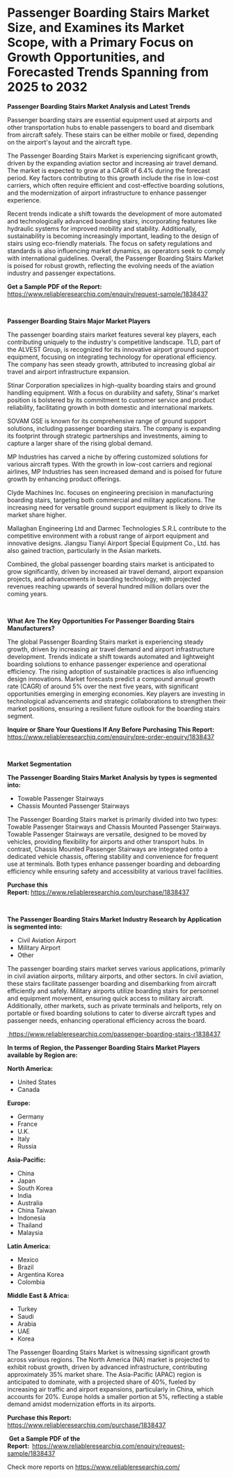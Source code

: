 <p><h1>Passenger Boarding Stairs Market Size, and Examines its Market Scope, with a Primary Focus on Growth Opportunities, and Forecasted Trends Spanning from 2025 to 2032</h1></p><p><strong>Passenger Boarding Stairs Market Analysis and Latest Trends</strong></p>
<p><p>Passenger boarding stairs are essential equipment used at airports and other transportation hubs to enable passengers to board and disembark from aircraft safely. These stairs can be either mobile or fixed, depending on the airport's layout and the aircraft type. </p><p>The Passenger Boarding Stairs Market is experiencing significant growth, driven by the expanding aviation sector and increasing air travel demand. The market is expected to grow at a CAGR of 6.4% during the forecast period. Key factors contributing to this growth include the rise in low-cost carriers, which often require efficient and cost-effective boarding solutions, and the modernization of airport infrastructure to enhance passenger experience.</p><p>Recent trends indicate a shift towards the development of more automated and technologically advanced boarding stairs, incorporating features like hydraulic systems for improved mobility and stability. Additionally, sustainability is becoming increasingly important, leading to the design of stairs using eco-friendly materials. The focus on safety regulations and standards is also influencing market dynamics, as operators seek to comply with international guidelines. Overall, the Passenger Boarding Stairs Market is poised for robust growth, reflecting the evolving needs of the aviation industry and passenger expectations.</p></p>
<p><strong>Get a Sample PDF of the Report:&nbsp;</strong> <a href="https://www.reliableresearchiq.com/enquiry/request-sample/1838437?utm_campaign=2853&utm_medium=2&utm_source=Github&utm_content=ia&utm_term=11042025&utm_id=passenger-boarding-stairs">https://www.reliableresearchiq.com/enquiry/request-sample/1838437</a></p>
<p>&nbsp;</p>
<p><strong>Passenger Boarding Stairs Major Market Players</strong></p>
<p><p>The passenger boarding stairs market features several key players, each contributing uniquely to the industry's competitive landscape. TLD, part of the ALVEST Group, is recognized for its innovative airport ground support equipment, focusing on integrating technology for operational efficiency. The company has seen steady growth, attributed to increasing global air travel and airport infrastructure expansion.</p><p>Stinar Corporation specializes in high-quality boarding stairs and ground handling equipment. With a focus on durability and safety, Stinar's market position is bolstered by its commitment to customer service and product reliability, facilitating growth in both domestic and international markets.</p><p>SOVAM GSE is known for its comprehensive range of ground support solutions, including passenger boarding stairs. The company is expanding its footprint through strategic partnerships and investments, aiming to capture a larger share of the rising global demand.</p><p>MP Industries has carved a niche by offering customized solutions for various aircraft types. With the growth in low-cost carriers and regional airlines, MP Industries has seen increased demand and is poised for future growth by enhancing product offerings.</p><p>Clyde Machines Inc. focuses on engineering precision in manufacturing boarding stairs, targeting both commercial and military applications. The increasing need for versatile ground support equipment is likely to drive its market share higher.</p><p>Mallaghan Engineering Ltd and Darmec Technologies S.R.L contribute to the competitive environment with a robust range of airport equipment and innovative designs. Jiangsu Tianyi Airport Special Equipment Co., Ltd. has also gained traction, particularly in the Asian markets.</p><p>Combined, the global passenger boarding stairs market is anticipated to grow significantly, driven by increased air travel demand, airport expansion projects, and advancements in boarding technology, with projected revenues reaching upwards of several hundred million dollars over the coming years.</p></p>
<p>&nbsp;</p>
<p><strong>What Are The Key Opportunities For Passenger Boarding Stairs Manufacturers?</strong></p>
<p><p>The global Passenger Boarding Stairs market is experiencing steady growth, driven by increasing air travel demand and airport infrastructure development. Trends indicate a shift towards automated and lightweight boarding solutions to enhance passenger experience and operational efficiency. The rising adoption of sustainable practices is also influencing design innovations. Market forecasts predict a compound annual growth rate (CAGR) of around 5% over the next five years, with significant opportunities emerging in emerging economies. Key players are investing in technological advancements and strategic collaborations to strengthen their market positions, ensuring a resilient future outlook for the boarding stairs segment.</p></p>
<p><strong>Inquire or Share Your Questions If Any Before Purchasing This Report:</strong> <a href="https://www.reliableresearchiq.com/enquiry/pre-order-enquiry/1838437?utm_campaign=2853&utm_medium=2&utm_source=Github&utm_content=ia&utm_term=11042025&utm_id=passenger-boarding-stairs">https://www.reliableresearchiq.com/enquiry/pre-order-enquiry/1838437</a></p>
<p>&nbsp;</p>
<p><strong>Market Segmentation</strong></p>
<p><strong>The Passenger Boarding Stairs Market Analysis by types is segmented into:</strong></p>
<p><ul><li>Towable Passenger Stairways</li><li>Chassis Mounted Passenger Stairways</li></ul></p>
<p><p>The Passenger Boarding Stairs market is primarily divided into two types: Towable Passenger Stairways and Chassis Mounted Passenger Stairways. Towable Passenger Stairways are versatile, designed to be moved by vehicles, providing flexibility for airports and other transport hubs. In contrast, Chassis Mounted Passenger Stairways are integrated onto a dedicated vehicle chassis, offering stability and convenience for frequent use at terminals. Both types enhance passenger boarding and deboarding efficiency while ensuring safety and accessibility at various travel facilities.</p></p>
<p><strong>Purchase this Report:&nbsp;</strong><a href="https://www.reliableresearchiq.com/purchase/1838437?utm_campaign=2853&utm_medium=2&utm_source=Github&utm_content=ia&utm_term=11042025&utm_id=passenger-boarding-stairs">https://www.reliableresearchiq.com/purchase/1838437</a></p>
<p>&nbsp;</p>
<p><strong>The Passenger Boarding Stairs Market Industry Research by Application is segmented into:</strong></p>
<p><ul><li>Civil Aviation Airport</li><li>Military Airport</li><li>Other</li></ul></p>
<p><p>The passenger boarding stairs market serves various applications, primarily in civil aviation airports, military airports, and other sectors. In civil aviation, these stairs facilitate passenger boarding and disembarking from aircraft efficiently and safely. Military airports utilize boarding stairs for personnel and equipment movement, ensuring quick access to military aircraft. Additionally, other markets, such as private terminals and heliports, rely on portable or fixed boarding solutions to cater to diverse aircraft types and passenger needs, enhancing operational efficiency across the board.</p></p>
<p><a href="https://www.reliableresearchiq.com/passenger-boarding-stairs-r1838437?utm_campaign=2853&utm_medium=2&utm_source=Github&utm_content=ia&utm_term=11042025&utm_id=passenger-boarding-stairs">&nbsp;https://www.reliableresearchiq.com/passenger-boarding-stairs-r1838437</a></p>
<p><strong>In terms of Region, the Passenger Boarding Stairs Market Players available by Region are:</strong></p>
<p>
    <p> <strong> North America: </strong>
        <ul>
            <li>United States</li>
            <li>Canada</li>
        </ul>
        </p> 
    <p> <strong> Europe: </strong>
        <ul>
            <li>Germany</li>
            <li>France</li>
            <li>U.K.</li>
            <li>Italy</li>
            <li>Russia</li>
        </ul>
        </p> 
    <p> <strong> Asia-Pacific: </strong>
        <ul>
            <li>China</li>
            <li>Japan</li>
            <li>South Korea</li>
            <li>India</li>
            <li>Australia</li>
            <li>China Taiwan</li>
            <li>Indonesia</li>
            <li>Thailand</li>
            <li>Malaysia</li>
        </ul>
        </p> 
    <p> <strong> Latin America: </strong>
        <ul>
            <li>Mexico</li>
            <li>Brazil</li>
            <li>Argentina Korea</li>
            <li>Colombia</li>
        </ul>
        </p> 
    <p> <strong> Middle East & Africa: </strong>
        <ul>
            <li>Turkey</li>
            <li>Saudi</li>
            <li>Arabia</li>
            <li>UAE</li>
            <li>Korea</li>
        </ul>
    </p>
    </p>
<p><p>The Passenger Boarding Stairs Market is witnessing significant growth across various regions. The North America (NA) market is projected to exhibit robust growth, driven by advanced infrastructure, contributing approximately 35% market share. The Asia-Pacific (APAC) region is anticipated to dominate, with a projected share of 40%, fueled by increasing air traffic and airport expansions, particularly in China, which accounts for 20%. Europe holds a smaller portion at 5%, reflecting a stable demand amidst modernization efforts in its airports.</p></p>
<p><strong>Purchase this Report: </strong><a href="https://www.reliableresearchiq.com/purchase/1838437?utm_campaign=2853&utm_medium=2&utm_source=Github&utm_content=ia&utm_term=11042025&utm_id=passenger-boarding-stairs">https://www.reliableresearchiq.com/purchase/1838437</a></p>
<p>&nbsp;<strong>Get a Sample PDF of the Report:&nbsp;&nbsp;</strong><a href="https://www.reliableresearchiq.com/enquiry/request-sample/1838437?utm_campaign=2853&utm_medium=2&utm_source=Github&utm_content=ia&utm_term=11042025&utm_id=passenger-boarding-stairs">https://www.reliableresearchiq.com/enquiry/request-sample/1838437</a></p>
<p><strong></strong></p>
<p>Check more reports on <a href="https://www.reliableresearchiq.com/?utm_campaign=2853&utm_medium=2&utm_source=Github&utm_content=ia&utm_term=11042025&utm_id=passenger-boarding-stairs">https://www.reliableresearchiq.com/</a></p>